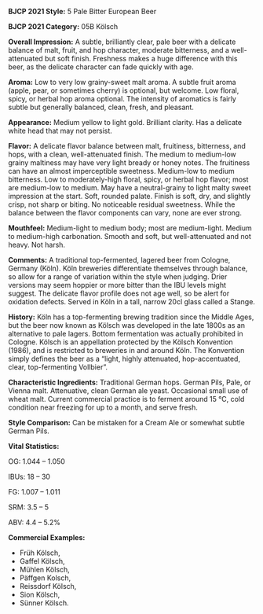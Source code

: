 <b>BJCP 2021 Style:</b> 5 Pale Bitter European Beer

<b>BJCP 2021 Category:</b> 05B Kölsch

<b>Overall Impression:</b> A subtle, brilliantly clear, pale beer
with a delicate balance of malt, fruit, and hop character,
moderate bitterness, and a well-attenuated but soft finish.
Freshness makes a huge difference with this beer, as the
delicate character can fade quickly with age.

<b>Aroma:</b> Low to very low grainy-sweet malt aroma. A subtle
fruit aroma (apple, pear, or sometimes cherry) is optional, but
welcome. Low floral, spicy, or herbal hop aroma optional. The
intensity of aromatics is fairly subtle but generally balanced,
clean, fresh, and pleasant.

<b>Appearance:</b> Medium yellow to light gold. Brilliant clarity.
Has a delicate white head that may not persist.

<b>Flavor:</b> A delicate flavor balance between malt, fruitiness,
bitterness, and hops, with a clean, well-attenuated finish. The
medium to medium-low grainy maltiness may have very light
bready or honey notes. The fruitiness can have an almost
imperceptible sweetness. Medium-low to medium bitterness.
Low to moderately-high floral, spicy, or herbal hop flavor; most
are medium-low to medium. May have a neutral-grainy to light
malty sweet impression at the start. Soft, rounded palate.
Finish is soft, dry, and slightly crisp, not sharp or biting. No
noticeable residual sweetness. While the balance between the
flavor components can vary, none are ever strong.

<b>Mouthfeel:</b> Medium-light to medium body; most are
medium-light. Medium to medium-high carbonation. Smooth
and soft, but well-attenuated and not heavy. Not harsh.

<b>Comments:</b> A traditional top-fermented, lagered beer from
Cologne, Germany (Köln). Köln breweries differentiate
themselves through balance, so allow for a range of variation
within the style when judging. Drier versions may seem
hoppier or more bitter than the IBU levels might suggest. The
delicate flavor profile does not age well, so be alert for
oxidation defects. Served in Köln in a tall, narrow 20cl glass
called a Stange.

<b>History:</b> Köln has a top-fermenting brewing tradition since
the Middle Ages, but the beer now known as Kölsch was
developed in the late 1800s as an alternative to pale lagers.
Bottom fermentation was actually prohibited in Cologne.
Kölsch is an appellation protected by the Kölsch Konvention
(1986), and is restricted to breweries in and around Köln. The
Konvention simply defines the beer as a “light, highly
attenuated, hop-accentuated, clear, top-fermenting Vollbier”.

<b>Characteristic Ingredients:</b> Traditional German hops.
German Pils, Pale, or Vienna malt. Attenuative, clean German
ale yeast. Occasional small use of wheat malt. Current
commercial practice is to ferment around 15 °C, cold condition
near freezing for up to a month, and serve fresh.

<b>Style Comparison:</b> Can be mistaken for a Cream Ale or
somewhat subtle German Pils.

<b>Vital Statistics:</b>

OG: 1.044 – 1.050

IBUs: 18 – 30

FG: 1.007 – 1.011

SRM: 3.5 – 5

ABV: 4.4 – 5.2%

<b>Commercial Examples:</b>
- Früh Kölsch,
- Gaffel Kölsch,
- Mühlen Kölsch,
- Päffgen Kolsch,
- Reissdorf Kölsch,
- Sion Kölsch,
- Sünner Kölsch.

